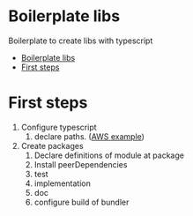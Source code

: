 # Boilerplate libs

Boilerplate to create libs with typescript

- [Boilerplate libs](#boilerplate-libs)
- [First steps](#first-steps)
  
# First steps
1. Configure typescript
   1. declare paths. ([AWS example](https://github.com/aws/aws-sdk-js-v3/blob/main/tsconfig.json))
2. Create packages
   1. Declare definitions of module at package
   2. Install peerDependencies
   3. test
   4. implementation
   5. doc
   6. configure build of bundler